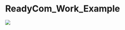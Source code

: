 # ReadyCom_Work_Example
 ![](https://github.com/ChunPingYang/ReadyCom_Work_Example/blob/main/Flow%20Diagram.JPG)
